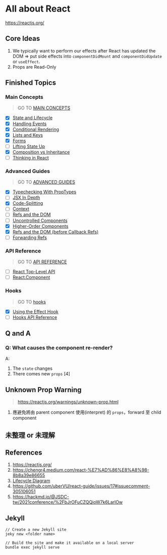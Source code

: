 # All about React

https://reactjs.org/

## Core Ideas

1. We typically want to perform our effects after React has updated the DOM => put side effects into `componentDidMount` and `componentDidUpdate` or `useEffect`.
2. Props are Read-Only

## Finished Topics

### Main Concepts

> GO TO [MAIN CONCEPTS](./main-concepts)

- [x] [State and Lifecycle](https://reactjs.org/docs/state-and-lifecycle.html)
- [x] [Handling Events](https://reactjs.org/docs/handling-events.html)
- [x] [Conditional Rendering](https://reactjs.org/docs/conditional-rendering.html)
- [x] [Lists and Keys](https://reactjs.org/docs/lists-and-keys.html)
- [x] [Forms](https://reactjs.org/docs/forms.html)
- [ ] [Lifting State Up](https://reactjs.org/docs/lifting-state-up.html)
- [x] [Composition vs Inheritance](https://reactjs.org/docs/composition-vs-inheritance.html)
- [ ] [Thinking in React](https://reactjs.org/docs/thinking-in-react.html)

### Advanced Guides

> GO TO [ADVANCED GUIDES](./advanced-guides)

- [x] [Typechecking With PropTypes](https://reactjs.org/docs/typechecking-with-proptypes.html)
- [ ] [JSX In Depth](https://reactjs.org/docs/jsx-in-depth.html)
- [x] [Code-Splitting](https://reactjs.org/docs/code-splitting.html)
- [ ] [Context](https://reactjs.org/docs/context.html)
- [ ] [Refs and the DOM](https://reactjs.org/docs/refs-and-the-dom.html)
- [ ] [Uncontrolled Components](https://reactjs.org/docs/uncontrolled-components.html)
- [x] [Higher-Order Components](https://reactjs.org/docs/higher-order-components.html)
- [x] [Refs and the DOM (before Callback Refs)](https://reactjs.org/docs/refs-and-the-dom.html)
- [ ] [Forwarding Refs](https://reactjs.org/docs/forwarding-refs.html)

### API Reference

> GO TO [API REFERENCE](./api-reference)

- [ ] [React Top-Level API](https://reactjs.org/docs/react-api.html)
- [ ] [React.Component](https://reactjs.org/docs/react-component.html)

### Hooks

> GO TO [hooks](./hooks)

- [x] [Using the Effect Hook](https://reactjs.org/docs/hooks-effect.html)
- [ ] [Hooks API Reference](https://reactjs.org/docs/hooks-reference.html)

## Q and A

### Q: What causes the component re-render?

A:

1. The `state` changes
2. There comes new `props` [4]

## Unknown Prop Warning

> https://reactjs.org/warnings/unknown-prop.html

1. 應避免將由 parent component 使用(interpret) 的 `props`，forward 至 child component

## 未整理 or 未理解

## References

1. https://reactjs.org/
2. https://chengr4.medium.com/react-%E7%AD%86%E8%A8%98-8b8a39e86655
3. [Lifecycle Diagram](https://projects.wojtekmaj.pl/react-lifecycle-methods-diagram/)
4. https://github.com/uberVU/react-guide/issues/17#issuecomment-305106051
5. https://hackmd.io/@JSDC-tw/2021conference/%2FbJrOFuCZQQioW7k6LarlOw

## Jekyll

```
// Create a new Jekyll site
jeky new <folder name>

// Build the site and make it available on a local server
bundle exec jekyll serve
```
